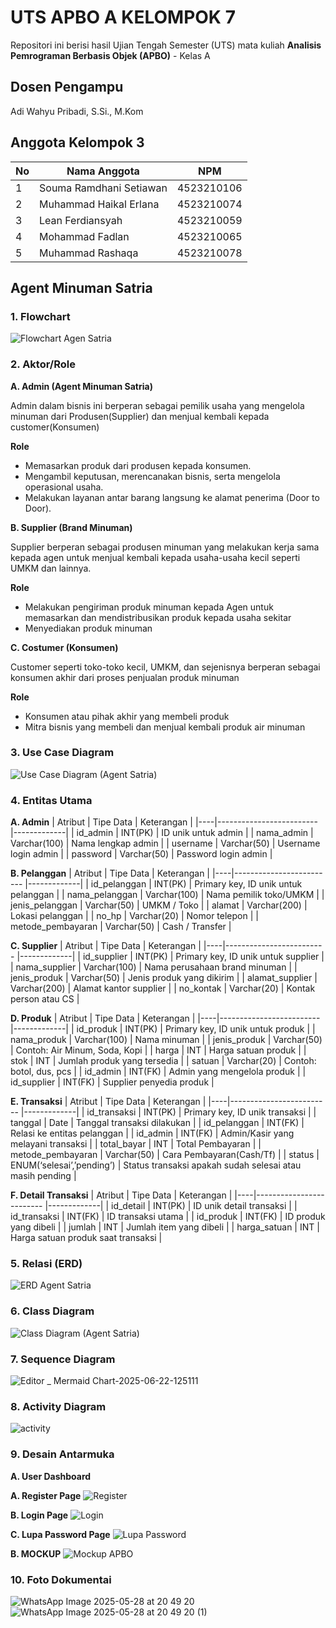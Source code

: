 # UTS APBO A KELOMPOK 7

Repositori ini berisi hasil Ujian Tengah Semester (UTS) mata kuliah **Analisis Pemrograman Berbasis Objek (APBO)** - Kelas A

## Dosen Pengampu
Adi Wahyu Pribadi, S.Si., M.Kom

## Anggota Kelompok 3

| No | Nama Anggota            | NPM         |
|----|-------------------------|-------------|
| 1  | Souma Ramdhani Setiawan | 4523210106  |
| 2  | Muhammad Haikal Erlana  | 4523210074  |
| 3  | Lean Ferdiansyah        | 4523210059  |
| 4  | Mohammad Fadlan         | 4523210065  |
| 5  | Muhammad Rashaqa        | 4523210078  |

## Agent Minuman Satria


### 1. Flowchart
![Flowchart Agen Satria](https://github.com/user-attachments/assets/ea3006d6-1063-48a0-8612-d2c0f6098f17)

### 2. Aktor/Role  
**A. Admin (Agent Minuman Satria)**

Admin dalam bisnis ini berperan sebagai pemilik usaha yang mengelola minuman dari Produsen(Supplier) dan menjual kembali kepada customer(Konsumen)

**Role**
- Memasarkan produk dari produsen kepada konsumen.  
- Mengambil keputusan, merencanakan bisnis, serta mengelola operasional usaha.  
- Melakukan layanan antar barang langsung ke alamat penerima (Door to Door).

**B. Supplier (Brand Minuman)**

Supplier berperan sebagai produsen minuman yang melakukan kerja sama kepada agen untuk menjual kembali kepada usaha-usaha kecil seperti UMKM dan lainnya.

**Role**
- Melakukan pengiriman produk minuman kepada Agen untuk memasarkan dan mendistribusikan produk kepada usaha sekitar
- Menyediakan produk minuman

**C. Costumer (Konsumen)**

Customer seperti toko-toko kecil, UMKM, dan sejenisnya berperan sebagai konsumen akhir dari proses penjualan produk minuman 

**Role**
- Konsumen atau pihak akhir yang membeli produk
- Mitra bisnis yang membeli dan menjual kembali produk air minuman


### 3. Use Case Diagram
   
   ![Use Case Diagram (Agent Satria)](https://github.com/user-attachments/assets/ae5fedd6-819f-44fb-a2ce-a18280c80bc3)

  
### 4. Entitas Utama
   **A. Admin**
   | Atribut | Tipe Data            | Keterangan         |
   |----|-------------------------  |-------------|
   | id_admin     | INT(PK)            | ID unik untuk admin   |
   | nama_admin   | Varchar(100)       | Nama lengkap admin    |
   | username     | Varchar(50)        | Username login admin  |
   | password     | Varchar(50)        | Password login admin  |

   **B. Pelanggan**
   | Atribut | Tipe Data            | Keterangan         |
   |----|-------------------------  |-------------|
   | id_pelanggan    | INT(PK)            | Primary key, ID unik untuk pelanggan   |
   | nama_pelanggan   | Varchar(100)       | Nama pemilik toko/UMKM    |
   | jenis_pelanggan     | Varchar(50)        | UMKM / Toko  |
   | alamat     | Varchar(200)        | Lokasi pelanggan  |
   | no_hp     | Varchar(20)        | Nomor telepon |
   | metode_pembayaran     | Varchar(50)        | Cash / Transfer  |
  
   **C. Supplier**
   | Atribut | Tipe Data            | Keterangan         |
   |----|-------------------------  |-------------|
   | id_supplier    | INT(PK)            | Primary key, ID unik untuk supplier   |
   | nama_supplier  | Varchar(100)       | Nama perusahaan brand minuman    |
   | jenis_produk    | Varchar(50)        | Jenis produk yang dikirim  |
   | alamat_supplier     | Varchar(200)        | Alamat kantor supplier  |
   | no_kontak     | Varchar(20)        | Kontak person atau CS  |
   
   **D. Produk**
   | Atribut | Tipe Data            | Keterangan         |
   |----|-------------------------  |-------------|
   | id_produk    | INT(PK)            | Primary key, ID unik untuk produk   |
   | nama_produk   | Varchar(100)       | Nama minuman    |
   | jenis_produk     | Varchar(50)        | Contoh: Air Minum, Soda, Kopi  |
   | harga     | INT        | Harga satuan produk  |
   | stok     | INT        | Jumlah produk yang tersedia |
   | satuan     | Varchar(20)        | Contoh: botol, dus, pcs  |
   | id_admin     | INT(FK)        | Admin yang mengelola produk  |
   | id_supplier   | INT(FK)       | Supplier penyedia produk  |
   
   **E. Transaksi**
   | Atribut | Tipe Data            | Keterangan         |
   |----|-------------------------  |-------------|
   | id_transaksi   | INT(PK)            | Primary key, ID unik transaksi   |
   | tanggal  | Date       | Tanggal transaksi dilakukan   |
   | id_pelanggan     | INT(FK)        | Relasi ke entitas pelanggan  |
   | id_admin     | INT(FK)        | Admin/Kasir yang melayani transaksi |
   | total_bayar     | INT        | Total Pembayaran |
   | metode_pembayaran     | Varchar(50)        | Cara Pembayaran(Cash/Tf)  |
   | status     | ENUM(‘selesai’,’pending’)       | Status transaksi apakah sudah selesai atau masih pending  |

   **F. Detail Transaksi**
   | Atribut | Tipe Data            | Keterangan         |
   |----|-------------------------  |-------------|
   | id_detail  | INT(PK)            | ID unik detail transaksi   |
   | id_transaksi   | INT(FK)       | ID transaksi utama    |
   | id_produk     | INT(FK)        | ID produk yang dibeli  |
   | jumlah     | INT        | Jumlah item yang dibeli  |
   | harga_satuan     | INT        | Harga satuan produk saat transaksi |

### 5. Relasi (ERD)
   ![ERD Agent Satria](https://github.com/user-attachments/assets/4a92dd58-ccd3-4459-9d35-ec13d6458088)

### 6. Class Diagram
   
   ![Class Diagram (Agent Satria)](https://github.com/user-attachments/assets/475385fc-49b5-4e44-ae70-9be2fcf24f06)

### 7. Sequence Diagram
![Editor _ Mermaid Chart-2025-06-22-125111](https://github.com/user-attachments/assets/e21f6182-a4f2-4570-89dd-dfc4bcc768e4)

### 8. Activity Diagram
![activity](https://github.com/user-attachments/assets/3365e3a6-a507-4c75-a07a-7ed050094cfd)



### 9. Desain Antarmuka 
   **A. User Dashboard**
   



   **A. Register Page**
   ![Register](https://github.com/user-attachments/assets/7a5661ea-5371-4fa9-9345-7e9ac943deea)

   **B. Login Page**
   ![Login](https://github.com/user-attachments/assets/8f68c8bd-db61-42e7-9e69-5352d8bdcc84)

   **C. Lupa Password Page**
   ![Lupa Password](https://github.com/user-attachments/assets/bd52971b-7e28-4882-a3e0-61eafd73530e)

   **B. MOCKUP**
   ![Mockup APBO](https://github.com/user-attachments/assets/de8ee58b-81ed-4c4b-90b6-6cff87e0e1bc)

### 10. Foto Dokumentai
![WhatsApp Image 2025-05-28 at 20 49 20](https://github.com/user-attachments/assets/f1659df2-b30a-4137-a8f1-3fdb2f74a93c)
![WhatsApp Image 2025-05-28 at 20 49 20 (1)](https://github.com/user-attachments/assets/efadfc75-800c-418e-bc0c-b61fd8d1bfca)
